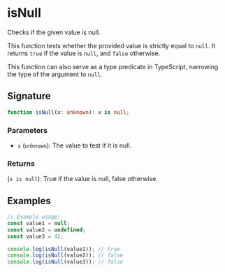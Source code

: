 # isNull

Checks if the given value is null.

This function tests whether the provided value is strictly equal to `null`. 
It returns `true` if the value is `null`, and `false` otherwise.

This function can also serve as a type predicate in TypeScript, narrowing the type of the argument to `null`.

## Signature

```typescript
function isNull(x: unknown): x is null;
```

### Parameters 

- `x` (`unknown`): The value to test if it is null.

### Returns

(`x is null`): True if the value is null, false otherwise.

## Examples

```typescript
// Example usage:
const value1 = null;
const value2 = undefined;
const value3 = 42;

console.log(isNull(value1)); // true
console.log(isNull(value2)); // false
console.log(isNull(value3)); // false
```
